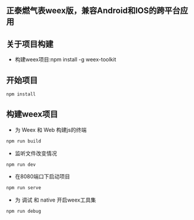 ## 正泰燃气表weex版，兼容Android和IOS的跨平台应用

## 关于项目构建
* 构建weex项目:npm install -g weex-toolkit

## 开始项目
```bash
npm install
```

## 构建weex项目
* 为 Weex 和 Web 构建js的终端
```bash
npm run build
```

* 监听文件改变情况
```bash
npm run dev
```

* 在8080端口下启动项目
```bash
npm run serve
```

* 为 调试 和 native 开启weex工具集
```bash
npm run debug
```